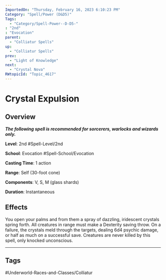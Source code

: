 ```yaml
---
ImportedOn: "Thursday, February 16, 2023 6:10:23 PM"
Category: "Spell/Power (D&D5)"
Tags:
  - "Category/Spell-Power--D-D5-"
: "2nd"
: "Evocation"
parent:
  - "Colliatur Spells"
up:
  - "Colliatur Spells"
prev:
  - "Light of Knowledge"
next:
  - "Crystal Nova"
RWtopicId: "Topic_4617"
---
```

# Crystal Expulsion
## Overview
***The following spell is recommended for sorcerers, warlocks and wizards only.***

**Level**: 2nd
#Spell-Level/2nd

**School**: Evocation
#Spell-School/Evocation

**Casting Time**: 1 action

**Range**: Self (30-foot cone)

**Components**: V, S, M (glass shards)

**Duration**: Instantaneous

## Effects
You open your palms and from them a spray of dazzling, iridescent crystals spring forth. All creatures in range must make a Dexterity saving throw. On a failure, the crystals meld through the targets, dealing 6d4 psychic damage, or half as much on a successful save. Creatures are never killed by this spell, only knocked unconscious.


---
## Tags
#Underworld-Races-and-Classes/Colliatur

